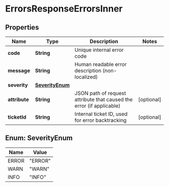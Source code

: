 

# ErrorsResponseErrorsInner


## Properties

| Name | Type | Description | Notes |
|------------ | ------------- | ------------- | -------------|
|**code** | **String** | Unique internal error code |  |
|**message** | **String** | Human readable error description (non-localized) |  |
|**severity** | [**SeverityEnum**](#SeverityEnum) |  |  |
|**attribute** | **String** | JSON path of request attribute that caused the error (if applicable) |  [optional] |
|**ticketId** | **String** | Internal ticket ID, used for error backtracking |  [optional] |



## Enum: SeverityEnum

| Name | Value |
|---- | -----|
| ERROR | &quot;ERROR&quot; |
| WARN | &quot;WARN&quot; |
| INFO | &quot;INFO&quot; |



